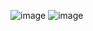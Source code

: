 ![image](https://user-images.githubusercontent.com/65169088/166113068-1a5b9cf5-0802-48c8-9af6-8aaff17fd746.png)
![image](https://user-images.githubusercontent.com/65169088/166113076-c0040a57-d65c-468f-a251-b7d8e96b567c.png)
